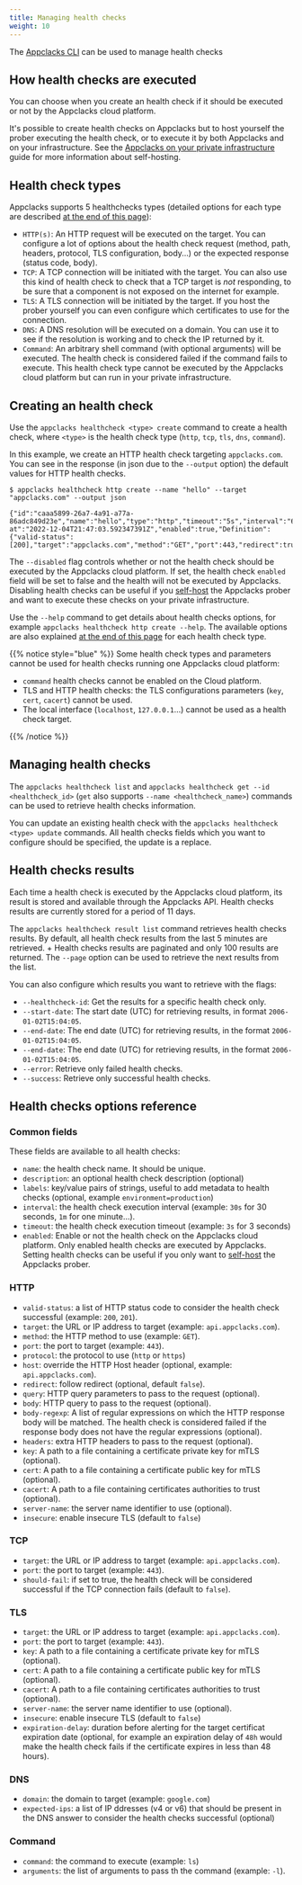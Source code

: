 ```yaml
---
title: Managing health checks
weight: 10
---
```


The [Appclacks CLI](/getting-started/#installing-the-appclacks-cli) can be used to manage health checks

## How health checks are executed

You can choose when you create an health check if it should be executed or not by the Appclacks cloud platform.

It's possible to create health checks on Appclacks but to host yourself the prober executing the health check, or to execute it by both Appclacks and on your infrastructure. See the [Appclacks on your private infrastructure](/guides/private-infrastructure/) guide for more information about self-hosting.

## Health check types

Appclacks supports 5 healthchecks types (detailed options for each type are described [at the end of this page](/guides/healthcheck/#health-checks-options-reference)):

- `HTTP(s)`: An HTTP request will be executed on the target. You can configure a lot of options about the health check request (method, path, headers, protocol, TLS configuration, body...) or the expected response (status code, body).
- `TCP`: A TCP connection will be initiated with the target. You can also use this kind of health check to check that a TCP target is *not* responding, to be sure that a component is not exposed on the internet for example.
- `TLS`: A TLS connection will be initiated by the target. If you host the prober yourself you can even configure which certificates to use for the connection.
- `DNS`: A DNS resolution will be executed on a domain. You can use it to see if the resolution is working and to check the IP returned by it.
- `Command`: An arbitrary shell command (with optional arguments) will be executed. The health check is considered failed if the command fails to execute. This health check type cannot be executed by the Appclacks cloud platform but can run in your private infrastructure.

## Creating an health check

Use the `appclacks healthcheck <type> create` command to create a health check, where `<type>` is the health check type (`http`, `tcp`, `tls`, `dns`, `command`).

In this example, we create an HTTP health check targeting `appclacks.com`. You can see in the response (in json due to the `--output` option) the default values for HTTP health checks.

```
$ appclacks healthcheck http create --name "hello" --target "appclacks.com" --output json

{"id":"caaa5899-26a7-4a91-a77a-86adc849d23e","name":"hello","type":"http","timeout":"5s","interval":"60s","created-at":"2022-12-04T21:47:03.592347391Z","enabled":true,"Definition":{"valid-status":[200],"target":"appclacks.com","method":"GET","port":443,"redirect":true,"protocol":"https"}}
```

The `--disabled` flag controls whether or not the health check should be executed by the Appclacks cloud platform. If set, the health check `enabled` field will be set to false and the health will not be executed by Appclacks. Disabling health checks can be useful if you [self-host](http://localhost:1313/guides/private-infrastructure/) the Appclacks prober and want to execute these checks on your private infrastructure.

Use the `--help` command to get details about health checks options, for example `appclacks healthcheck http create --help`. The available options are also explained [at the end of this page](/guides/healthcheck/#health-checks-options-reference) for each health check type.


{{% notice style="blue" %}}
Some health check types and parameters cannot be used for health checks running one Appclacks cloud platform:

- `command` health checks cannot be enabled on the Cloud platform.
- TLS and HTTP health checks: the TLS configurations parameters (`key`, `cert`, `cacert`) cannot be used.
- The local interface (`localhost`, `127.0.0.1`...) cannot be used as a health check target.

{{% /notice %}}



## Managing health checks

The `appclacks healthcheck list` and `appclacks healthcheck get --id <healthcheck_id>` (`get` also supports `--name <healthcheck_name>`) commands can be used to retrieve health checks information.

You can update an existing health check with the `appclacks healthcheck <type> update` commands. All health checks fields which you want to configure should be specified, the update is a replace.

## Health checks results

Each time a health check is executed by the Appclacks cloud platform, its result is stored and available through the Appclacks API. Health checks results are currently stored for a period of 11 days.

The `appclacks healthcheck result list` command retrieves health checks results. By default, all health check results from the last 5 minutes are retrieved. +
Health checks results are paginated and only 100 results are returned. The `--page` option can be used to retrieve the next results from the list.

You can also configure which results you want to retrieve with the flags:

- `--healthcheck-id`: Get the results for a specific health check only.
- `--start-date`: The start date (UTC) for retrieving results, in format `2006-01-02T15:04:05`.
- `--end-date`: The end date (UTC) for retrieving results, in the format `2006-01-02T15:04:05`.
- `--end-date`: The end date (UTC) for retrieving results, in the format `2006-01-02T15:04:05`.
- `--error`: Retrieve only failed health checks.
- `--success`: Retrieve only successful health checks.

## Health checks options reference

### Common fields

These fields are available to all health checks:

- `name`: the health check name. It should be unique.
- `description`: an optional health check description (optional)
- `labels`: key/value pairs of strings, useful to add metadata to health checks (optional, example `environment=production`)
- `interval`: the health check execution interval (example: `30s` for 30 seconds, `1m` for one minute...).
- `timeout`: the health check execution timeout (example: `3s` for 3 seconds)
- `enabled`: Enable or not the health check on the Appclacks cloud platform. Only enabled health checks are executed by Appclacks. Setting health checks can be useful if you only want to [self-host](http://localhost:1313/guides/private-infrastructure/) the Appclacks prober.

### HTTP

- `valid-status`: a list of HTTP status code to consider the health check successful (example: `200`, `201`).
- `target`: the URL or IP address to target (example: `api.appclacks.com`).
- `method`: the HTTP method to use (example: `GET`).
- `port`: the port to target (example: `443`).
- `protocol`: the protocol to use (`http` or `https`)
- `host`: override the HTTP Host header (optional, example: `api.appclacks.com`).
- `redirect`: follow redirect (optional, default `false`).
- `query`: HTTP query parameters to pass to the request (optional).
- `body`: HTTP query to pass to the request (optional).
- `body-regexp`: A list of regular expressions on which the HTTP response body will be matched. The health check is considered failed if the response body does not have the regular expressions (optional).
- `headers`: extra HTTP headers to pass to the request (optional).
- `key`: A path to a file containing a certificate private key for mTLS (optional).
- `cert`: A path to a file containing a certificate public key for mTLS (optional).
- `cacert`: A path to a file containing certificates authorities to trust (optional).
- `server-name`: the server name identifier to use (optional).
- `insecure`: enable insecure TLS (default to `false`)

### TCP

- `target`: the URL or IP address to target (example: `api.appclacks.com`).
- `port`: the port to target (example: `443`).
- `should-fail`: if set to true, the health check will be considered successful if the TCP connection fails (default to `false`).

### TLS

- `target`: the URL or IP address to target (example: `api.appclacks.com`).
- `port`: the port to target (example: `443`).
- `key`: A path to a file containing a certificate private key for mTLS (optional).
- `cert`: A path to a file containing a certificate public key for mTLS (optional).
- `cacert`: A path to a file containing certificates authorities to trust (optional).
- `server-name`: the server name identifier to use (optional).
- `insecure`: enable insecure TLS (default to `false`)
- `expiration-delay`: duration before alerting for the target certificat expiration date (optional, for example an expiration delay of `48h` would make the health check fails if the certificate expires in less than 48 hours).

### DNS

- `domain`: the domain to target (example: `google.com`)
- `expected-ips`: a list of IP ddresses (v4 or v6) that should be present in the DNS answer to consider the health checks successful (optional)

### Command

- `command`: the command to execute (example: `ls`)
- `arguments`: the list of arguments to pass th the command (example: `-l`).

